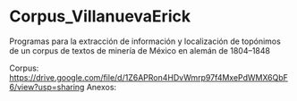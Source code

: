# Corpus_VillanuevaErick
Programas para la extracción de información y localización de topónimos de un corpus de textos de minería de México en alemán de 1804–1848

Corpus: https://drive.google.com/file/d/1Z6APRon4HDvWmrp97f4MxePdWMX6QbF6/view?usp=sharing
Anexos: 
